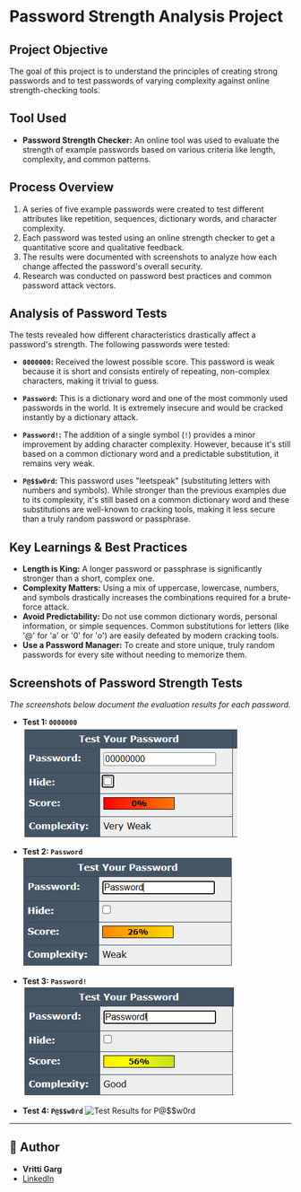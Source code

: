 # Password Strength Analysis Project

## Project Objective
The goal of this project is to understand the principles of creating strong passwords and to test passwords of varying complexity against online strength-checking tools.

## Tool Used
* **Password Strength Checker:** An online tool was used to evaluate the strength of example passwords based on various criteria like length, complexity, and common patterns.

## Process Overview
1.  A series of five example passwords were created to test different attributes like repetition, sequences, dictionary words, and character complexity.
2.  Each password was tested using an online strength checker to get a quantitative score and qualitative feedback.
3.  The results were documented with screenshots to analyze how each change affected the password's overall security.
4.  Research was conducted on password best practices and common password attack vectors.

## Analysis of Password Tests
The tests revealed how different characteristics drastically affect a password's strength. The following passwords were tested:

* **`0000000`:** Received the lowest possible score. This password is weak because it is short and consists entirely of repeating, non-complex characters, making it trivial to guess.

* **`Password`:** This is a dictionary word and one of the most commonly used passwords in the world. It is extremely insecure and would be cracked instantly by a dictionary attack.

* **`Password!`:** The addition of a single symbol (`!`) provides a minor improvement by adding character complexity. However, because it's still based on a common dictionary word and a predictable substitution, it remains very weak.

* **`P@$$w0rd`:** This password uses "leetspeak" (substituting letters with numbers and symbols). While stronger than the previous examples due to its complexity, it's still based on a common dictionary word and these substitutions are well-known to cracking tools, making it less secure than a truly random password or passphrase.

## Key Learnings & Best Practices
* **Length is King:** A longer password or passphrase is significantly stronger than a short, complex one.
* **Complexity Matters:** Using a mix of uppercase, lowercase, numbers, and symbols drastically increases the combinations required for a brute-force attack.
* **Avoid Predictability:** Do not use common dictionary words, personal information, or simple sequences. Common substitutions for letters (like '@' for 'a' or '0' for 'o') are easily defeated by modern cracking tools.
* **Use a Password Manager:** To create and store unique, truly random passwords for every site without needing to memorize them.

## Screenshots of Password Strength Tests
*The screenshots below document the evaluation results for each password.*

* **Test 1: `0000000`**
    ![Test Results for 0000000](v_week.png)

* **Test 2: `Password`**
    ![Test Results for 0123456789](week.png)

* **Test 3: `Password!`**
    ![Test Results for Password](good.png)

* **Test 4: `P@$$w0rd`**
    ![Test Results for P@$$w0rd](v_good.png)

---
## 👤 Author

* **Vritti Garg**
* [LinkedIn](https://www.linkedin.com/in/vritti-garg-682667284/)
